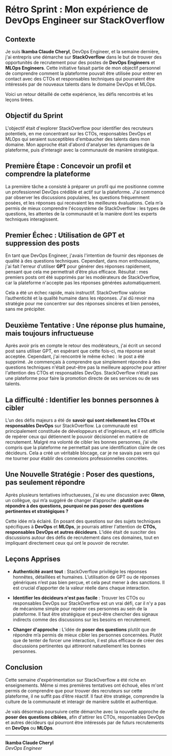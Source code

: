 # Rétro Sprint : Mon expérience de DevOps Engineer sur StackOverflow

## Contexte

Je suis **Ikamba Claude Cheryl**, DevOps Engineer, et la semaine dernière, j'ai entrepris une démarche sur **StackOverflow** dans le but de trouver des opportunités de recrutement pour des postes de **DevOps Engineers** et **MLOps Engineers**. Cette initiative faisait partie de mon objectif personnel de comprendre comment la plateforme pouvait être utilisée pour entrer en contact avec des CTOs et responsables techniques qui pourraient être intéressés par de nouveaux talents dans le domaine DevOps et MLOps.

Voici un retour détaillé de cette expérience, les défis rencontrés et les leçons tirées.

## Objectif du Sprint

L'objectif était d'explorer StackOverflow pour identifier des recruteurs potentiels, en me concentrant sur les CTOs, responsables DevOps et MLOps qui seraient susceptibles d'embaucher des talents dans mon domaine. Mon approche était d'abord d'analyser les dynamiques de la plateforme, puis d’interagir avec la communauté de manière stratégique.

## Première Étape : Concevoir un profil et comprendre la plateforme

La première tâche a consisté à préparer un profil qui me positionne comme un professionnel DevOps crédible et actif sur la plateforme. J'ai commencé par observer les discussions populaires, les questions fréquemment posées, et les réponses qui recevaient les meilleures évaluations. Cela m’a permis de mieux comprendre l'écosystème de StackOverflow : les types de questions, les attentes de la communauté et la manière dont les experts techniques interagissent.

## Premier Échec : Utilisation de GPT et suppression des posts

En tant que DevOps Engineer, j'avais l'intention de fournir des réponses de qualité à des questions techniques. Cependant, dans mon enthousiasme, j'ai fait l'erreur d'utiliser **GPT** pour générer des réponses rapidement, pensant que cela me permettrait d’être plus efficace. Résultat : mes premiers posts ont été supprimés par les modérateurs de StackOverflow, car la plateforme n'accepte pas les réponses générées automatiquement.

Cela a été un échec rapide, mais instructif. StackOverflow valorise l’authenticité et la qualité humaine dans les réponses. J'ai dû revoir ma stratégie pour me concentrer sur des réponses sincères et bien pensées, sans me précipiter.

## Deuxième Tentative : Une réponse plus humaine, mais toujours infructueuse

Après avoir pris en compte le retour des modérateurs, j'ai écrit un second post sans utiliser GPT, en espérant que cette fois-ci, ma réponse serait acceptée. Cependant, j'ai rencontré le même échec : le post a été supprimé. Je commençais à comprendre que simplement répondre à des questions techniques n'était peut-être pas la meilleure approche pour attirer l'attention des CTOs et responsables DevOps. StackOverflow n’était pas une plateforme pour faire la promotion directe de ses services ou de ses talents.

## La difficulté : Identifier les bonnes personnes à cibler

L’un des défis majeurs a été de **savoir qui sont réellement les CTOs et responsables DevOps** sur StackOverflow. La communauté est principalement constituée de développeurs et d'ingénieurs, et il est difficile de repérer ceux qui détiennent le pouvoir décisionnel en matière de recrutement. Malgré ma volonté de cibler les bonnes personnes, j’ai vite compris que la plateforme ne permettait pas une identification claire de ces décideurs. Cela a créé un véritable blocage, car je ne savais pas vers qui me tourner pour établir des connexions professionnelles concrètes.

## Une Nouvelle Stratégie : Poser des questions, pas seulement répondre

Après plusieurs tentatives infructueuses, j'ai eu une discussion avec **Glenn**, un collègue, qui m’a suggéré de changer d’approche : **plutôt que de répondre à des questions, pourquoi ne pas poser des questions pertinentes et stratégiques ?**

Cette idée m’a éclairé. En posant des questions sur des sujets techniques spécifiques à **DevOps** et **MLOps**, je pourrais attirer l'attention de **CTOs, responsables DevOps et autres décideurs**. L’idée était de susciter des discussions autour des défis de recrutement dans ces domaines, tout en impliquant directement ceux qui ont le pouvoir de recruter.

## Leçons Apprises

- **Authenticité avant tout** : StackOverflow privilégie les réponses honnêtes, détaillées et humaines. L’utilisation de GPT ou de réponses génériques n’est pas bien perçue, et cela peut mener à des sanctions. Il est crucial d’apporter de la valeur réelle dans chaque interaction.
  
- **Identifier les décideurs n'est pas facile** : Trouver les CTOs ou responsables DevOps sur StackOverflow est un vrai défi, car il n'y a pas de mécanisme simple pour repérer ces personnes au sein de la plateforme. Il faut être stratégique et peut-être chercher des signaux indirects comme des discussions sur les besoins en recrutement.

- **Changer d'approche** : L’idée de **poser des questions** plutôt que de répondre m’a permis de mieux cibler les personnes concernées. Plutôt que de tenter de forcer une interaction, il est plus efficace de créer des discussions pertinentes qui attireront naturellement les bonnes personnes.

## Conclusion

Cette semaine d'expérimentation sur StackOverflow a été riche en enseignements. Même si mes premières tentatives ont échoué, elles m'ont permis de comprendre que pour trouver des recruteurs sur cette plateforme, il ne suffit pas d’être réactif. Il faut être stratège, comprendre la culture de la communauté et interagir de manière subtile et authentique.

Je vais désormais poursuivre cette démarche avec la nouvelle approche de **poser des questions ciblées**, afin d'attirer les CTOs, responsables DevOps et autres décideurs qui pourront être intéressés par de futurs recrutements en **DevOps** ou **MLOps**.

---

**Ikamba Claude Cheryl**  
*DevOps Engineer*
